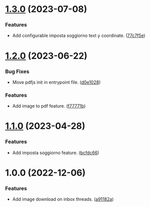 # [1.3.0](https://github.com/marcuson/AirbnbHost-helpers/compare/1.2.0...1.3.0) (2023-07-08)


### Features

* Add configurable imposta soggiorno text y coordinate. ([77c7f5e](https://github.com/marcuson/AirbnbHost-helpers/commit/77c7f5ee31a80033c75ba9042e71e34b609252d9))

# [1.2.0](https://github.com/marcuson/AirbnbHost-helpers/compare/1.1.0...1.2.0) (2023-06-22)


### Bug Fixes

* Move pdfjs init in entrypoint file. ([d0e1028](https://github.com/marcuson/AirbnbHost-helpers/commit/d0e10282333763bd76cb855d137b3db266b70cbf))


### Features

* Add image to pdf feature. ([f77771b](https://github.com/marcuson/AirbnbHost-helpers/commit/f77771b805553dad8b40e4d22747666c59fb5a35))

# [1.1.0](https://github.com/marcuson/AirbnbHost-helpers/compare/1.0.0...1.1.0) (2023-04-28)


### Features

* Add imposta soggiorno feature. ([bcfdc66](https://github.com/marcuson/AirbnbHost-helpers/commit/bcfdc668e17007078a4dd2b0e4b32ad0df5e70ad))

# 1.0.0 (2022-12-06)


### Features

* Add image download on inbox threads. ([a91182a](https://github.com/marcuson/AirbnbHost-helpers/commit/a91182a9dfa4e3b40e7ce9f2a62d778df81d7535))
